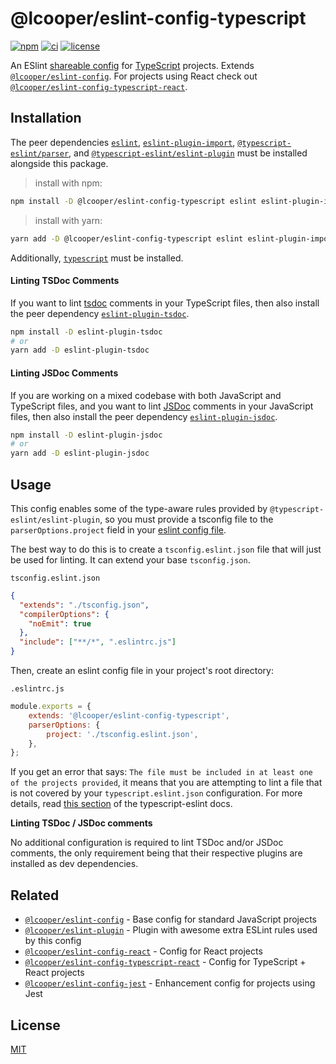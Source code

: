 # @lcooper/eslint-config-typescript

[![npm](https://img.shields.io/npm/v/@lcooper/eslint-config-typescript?logo=npm&style=for-the-badge)](https://www.npmjs.com/package/@lcooper/eslint-config-typescript)
[![ci](https://img.shields.io/github/workflow/status/luciancooper/eslint-configs/CI?logo=github&style=for-the-badge)](https://github.com/luciancooper/eslint-configs/actions/workflows/ci.yml)
[![license](https://img.shields.io/github/license/luciancooper/eslint-configs?color=yellow&style=for-the-badge)](#license)

An ESlint [shareable config](https://eslint.org/docs/developer-guide/shareable-configs) for [TypeScript](https://www.typescriptlang.org) projects. Extends [`@lcooper/eslint-config`](../eslint-config). For projects using React check out [`@lcooper/eslint-config-typescript-react`](../eslint-config-typescript-react).

## Installation

The peer dependencies [`eslint`](https://www.npmjs.com/package/eslint), [`eslint-plugin-import`](https://www.npmjs.com/package/eslint-plugin-import), [`@typescript-eslint/parser`](https://www.npmjs.com/package/@typescript-eslint/parser), and [`@typescript-eslint/eslint-plugin`](https://www.npmjs.com/package/@typescript-eslint/eslint-plugin) must be installed alongside this package.

> install with npm:
```bash
npm install -D @lcooper/eslint-config-typescript eslint eslint-plugin-import @typescript-eslint/parser @typescript-eslint/eslint-plugin
```

> install with yarn:
```bash
yarn add -D @lcooper/eslint-config-typescript eslint eslint-plugin-import @typescript-eslint/parser @typescript-eslint/eslint-plugin
```

Additionally, [`typescript`](https://www.npmjs.com/package/typescript) must be installed.

#### Linting TSDoc Comments

If you want to lint [tsdoc](https://tsdoc.org) comments in your TypeScript files, then also install the peer dependency [`eslint-plugin-tsdoc`](https://www.npmjs.com/package/eslint-plugin-tsdoc).

```bash
npm install -D eslint-plugin-tsdoc
# or
yarn add -D eslint-plugin-tsdoc
```

#### Linting JSDoc Comments

If you are working on a mixed codebase with both JavaScript and TypeScript files, and you want to lint [JSDoc](https://jsdoc.app) comments in your JavaScript files, then also install the peer dependency [`eslint-plugin-jsdoc`](https://www.npmjs.com/package/eslint-plugin-jsdoc).

```bash
npm install -D eslint-plugin-jsdoc
# or
yarn add -D eslint-plugin-jsdoc
```

## Usage

This config enables some of the type-aware rules provided by `@typescript-eslint/eslint-plugin`, so you must provide a tsconfig file to the `parserOptions.project` field in your [eslint config file](https://eslint.org/docs/user-guide/configuring/configuration-files).

The best way to do this is to create a `tsconfig.eslint.json` file that will just be used for linting. It can extend your base `tsconfig.json`.

`tsconfig.eslint.json`

```json
{
  "extends": "./tsconfig.json",
  "compilerOptions": {
    "noEmit": true
  },
  "include": ["**/*", ".eslintrc.js"]
}
```

Then, create an eslint config file in your project's root directory:

`.eslintrc.js`

```javascript
module.exports = {
    extends: '@lcooper/eslint-config-typescript',
    parserOptions: {
        project: './tsconfig.eslint.json',
    },
};
```

If you get an error that says: `The file must be included in at least one of the projects provided`, it means that you are attempting to lint a file that is not covered by your `typescript.eslint.json` configuration. For more details, read [this section](https://github.com/typescript-eslint/typescript-eslint/blob/master/docs/getting-started/linting/TYPED_LINTING.md#i-get-errors-telling-me-the-file-must-be-included-in-at-least-one-of-the-projects-provided) of the typescript-eslint docs.

**Linting TSDoc / JSDoc comments**

No additional configuration is required to lint TSDoc and/or JSDoc comments, the only requirement being that their respective plugins are installed as dev dependencies.

## Related

 * [`@lcooper/eslint-config`](../eslint-config) - Base config for standard JavaScript projects
 * [`@lcooper/eslint-plugin`](../eslint-plugin) - Plugin with awesome extra ESLint rules used by this config
 * [`@lcooper/eslint-config-react`](../eslint-config-react) - Config for React projects
 * [`@lcooper/eslint-config-typescript-react`](../eslint-config-typescript-react) - Config for TypeScript + React projects
 * [`@lcooper/eslint-config-jest`](../eslint-config-jest) - Enhancement config for projects using Jest

## License

[MIT](LICENSE)
